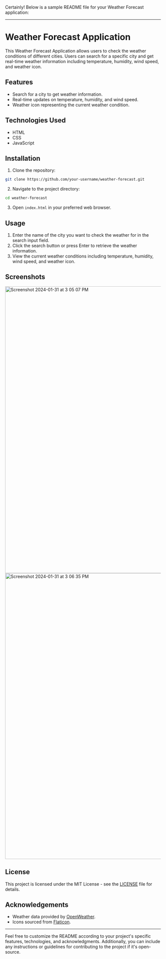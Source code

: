 Certainly! Below is a sample README file for your Weather Forecast application:

---

# Weather Forecast Application

This Weather Forecast Application allows users to check the weather conditions of different cities. Users can search for a specific city and get real-time weather information including temperature, humidity, wind speed, and weather icon.

## Features

- Search for a city to get weather information.
- Real-time updates on temperature, humidity, and wind speed.
- Weather icon representing the current weather condition.

## Technologies Used

- HTML
- CSS
- JavaScript

## Installation

1. Clone the repository:

```bash
git clone https://github.com/your-username/weather-forecast.git
```

2. Navigate to the project directory:

```bash
cd weather-forecast
```

3. Open `index.html` in your preferred web browser.

## Usage

1. Enter the name of the city you want to check the weather for in the search input field.
2. Click the search button or press Enter to retrieve the weather information.
3. View the current weather conditions including temperature, humidity, wind speed, and weather icon.

## Screenshots
<img width="925" alt="Screenshot 2024-01-31 at 3 05 07 PM" src="https://github.com/KanaeBunche/WeatherForecast/assets/125619060/e2b8f0fe-f8e5-4ec6-8465-23412e8127a2">

<img width="922" alt="Screenshot 2024-01-31 at 3 06 35 PM" src="https://github.com/KanaeBunche/WeatherForecast/assets/125619060/cf369f67-85b3-4f60-b7cb-ed97d618071d">



## License

This project is licensed under the MIT License - see the [LICENSE](LICENSE) file for details.

## Acknowledgements

- Weather data provided by [OpenWeather](https://openweathermap.org/).
- Icons sourced from [Flaticon](https://www.flaticon.com/).

---

Feel free to customize the README according to your project's specific features, technologies, and acknowledgments. Additionally, you can include any instructions or guidelines for contributing to the project if it's open-source.
